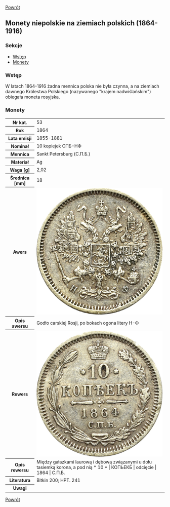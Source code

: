 [Powrót](../)


## Monety niepolskie na ziemiach polskich (1864-1916)

### Sekcje
- [Wstęp](#m1)
- [Monety](#m2)


<a id='m1'></a>
### Wstęp
W latach 1864-1916 żadna mennica polska nie była czynna, a na ziemiach dawnego Królestwa Polskiego (nazywanego "krajem nadwiślańskim") obiegała moneta rosyjska.


<a id='m2'></a>
### Monety

<table class="center">
  <tr>
    <th>Nr kat.</th>
    <td>53</td>
  </tr>
  <tr>
    <th>Rok</th>
    <td>1864</td>
  </tr>
  <tr>
    <th>Lata emisji</th>
    <td>1855-1881</td>
  </tr>
  <tr>
    <th>Nominał</th>
    <td>10 kopiejek СПБ-НФ</td>
  </tr>
  <tr>
    <th>Mennica</th>
    <td>Sankt Petersburg (С.П.Б.)</td>
  </tr>
  <tr>
    <th>Materiał</th>
    <td>Ag</td>
  </tr>
  <tr>
    <th>Waga [g]</th>
    <td>2,02</td>
  </tr>
  <tr>
    <th>Średnica [mm]</th>
    <td>18</td>
  </tr>
  <tr>
    <th>Awers</th>
    <td><img src="images/0048 - 1864 - 10 kopiejek - Aleksander II Romanow - awers.jpg"/></td>
  </tr>
  <tr>
    <th>Opis awersu</th>
    <td>Godło carskiej Rosji, po bokach ogona litery Н-Ф</td>
  </tr>
  <tr>
    <th>Rewers</th>
    <td><img src="images/0048 - 1864 - 10 kopiejek - Aleksander II Romanow - rewers.jpg"/></td>
  </tr>
  <tr>
    <th>Opis rewersu</th>
    <td>Między gałazkami laurową i dębową związanymi u dołu tasiemką korona, a pod nią * 10 * | КОПЬЕКБ | odcięcie | 1864 | С.П.Б.</td>
  </tr>
  <tr>
    <th>Literatura</th>
    <td>Bitkin 200; HPT. 241</td>
  </tr>
  <tr>
    <th>Uwagi</th>
    <td></td>
  </tr>
</table>


[Powrót](../)